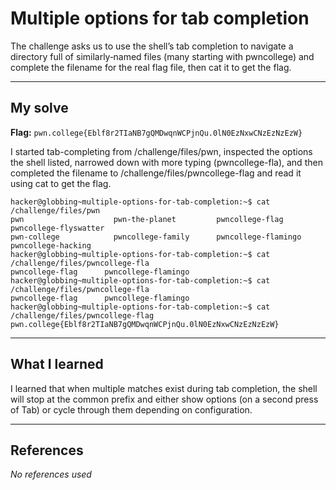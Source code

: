 # Multiple options for tab completion
The challenge asks us to use the shell’s tab completion to navigate a directory full of similarly‑named files (many starting with pwncollege) and complete the filename for the real flag file, then cat it to get the flag.

***

## My solve
**Flag:** `pwn.college{Eblf8r2TIaNB7gQMDwqnWCPjnQu.0lN0EzNxwCNzEzNzEzW}`

I started tab-completing from /challenge/files/pwn, inspected the options the shell listed, narrowed down with more typing (pwncollege-fla), and then completed the filename to /challenge/files/pwncollege-flag and read it using cat to get the flag.
```
hacker@globbing~multiple-options-for-tab-completion:~$ cat /challenge/files/pwn
pwn                    pwn-the-planet         pwncollege-flag        pwncollege-flyswatter  
pwn-college            pwncollege-family      pwncollege-flamingo    pwncollege-hacking     
hacker@globbing~multiple-options-for-tab-completion:~$ cat /challenge/files/pwncollege-fla
pwncollege-flag      pwncollege-flamingo  
hacker@globbing~multiple-options-for-tab-completion:~$ cat /challenge/files/pwncollege-fla
pwncollege-flag      pwncollege-flamingo  
hacker@globbing~multiple-options-for-tab-completion:~$ cat /challenge/files/pwncollege-flag
pwn.college{Eblf8r2TIaNB7gQMDwqnWCPjnQu.0lN0EzNxwCNzEzNzEzW}
```

***

## What I learned
I learned that when multiple matches exist during tab completion, the shell will stop at the common prefix and either show options (on a second press of Tab) or cycle through them depending on configuration.

***

## References 
*No references used*